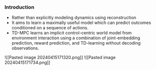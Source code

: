 
### Introduction
- Rather than explicitly modeling dynamics using reconstruction
- It aims to learn a maximally useful model which can predict outcomes conditioned on a sequence of actions.
- TD-MPC learns an implicit control-centric world model from environment interaction using a combination of joint-embedding prediction, reward prediction, and TD-learning without decoding observations.

![[Pasted image 20240415171320.png]]
![[Pasted image 20240415171734.png]]
